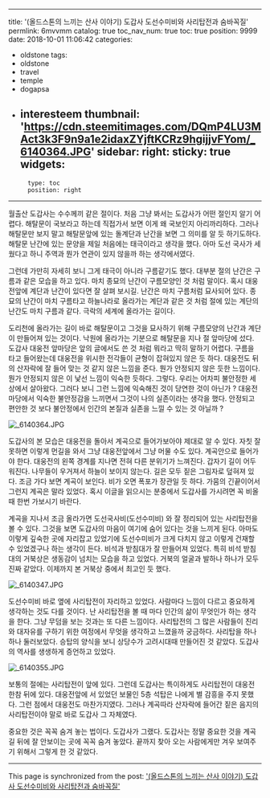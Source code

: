 
---
title: '(올드스톤의 느끼는 산사 이야기) 도갑사 도선수미비와 사리탑전과 숨바꼭질'
permlink: 6mvvmm
catalog: true
toc_nav_num: true
toc: true
position: 9999
date: 2018-10-01 11:06:42
categories:
- oldstone
tags:
- oldstone
- travel
- temple
- dogapsa
- interesteem
thumbnail: 'https://cdn.steemitimages.com/DQmP4LU3MAct3k3F9n9a1e2idaxZYjftKCRz9hgijjvFYom/_6140364.JPG'
sidebar:
    right:
        sticky: true
widgets:
    -
        type: toc
        position: right
---


월출산 도갑사는 수수께끼 같은 절이다. 처음 그냥 봐서는 도갑사가 어떤 절인지 알기 어렵다. 해탈문이 국보라고 하는데 직접가서 보면 이게 왜 국보인지 아리까리하다. 그러나 해탈문만 보지 말고 해탈문앞에 있는 돌계단과 난간을 보면 그 의미를 알 듯 하기도하다. 해탈문 난간에 있는 문양을 제일 처음에는 태극이라고 생각을 했다. 아마 도선 국사가 세웠다고 하니 주역과 뭔가 연관이 있지 않을까 하는 생각에서였다. 

그런데 가만히 자세히 보니 그게 태극이 아니라 구름같기도 했다. 대부분 절의 난간은 구름과 같은 모습을 하고 있다. 마치 종묘의 난간이 구름모양인 것 처럼 말이다. 혹시 대웅전앞에 계단과 난간이 있다면 잘 살펴 보시길. 난간은 마치 구름처럼 묘사되어 있다. 종묘의 난간이 마치 구름타고 하늘나라로 올라가는 계단과 같은 것 처럼 절에 있는 계단의 난간도 마치 구름과 같다. 극락의 세계에 올라가는 길이다. 

도리천에 올라가는 길이 바로 해탈문이고 그것을 묘사하기 위해 구름모양의 난간과 계단이 만들어져 있는 것이다. 낙원에 올라가는 기분으로 해탈문을 지나 절 앞마당에 섰다. 도갑사 대웅전 앞마당은 앞의 글에서도 쓴 것 처럼 뭐라고 딱히 말하기 어렵다. 구름을 타고 들어왔는데 대웅전을 위시한 전각들이 균형이 잡혀있지 않은 듯 하다. 대웅전도 뒤의 산자락에 잘 들어 맞는 것 같지 않은 느낌을 준다. 뭔가 안정되지 않은 듯한 느낌이다. 뭔가 안정되지 않은 이 낯선 느낌이 익숙한 듯하다. 그렇다. 우리는 어차피 불안정한 세상에서 살아왔다. 그러다 보니 그런 느낌에 익숙해진 것이 당연한 것이 아닌가 ? 대웅전 마당에서 익숙한 불안정감을 느끼면서 그것이 나의 실존이라는 생각을 했다. 안정되고 편안한 것 보다 불안정에서 인간의 본질과 실존을 느낄 수 있는 것 아닐까 ?  

![_6140364.JPG](https://cdn.steemitimages.com/DQmP4LU3MAct3k3F9n9a1e2idaxZYjftKCRz9hgijjvFYom/_6140364.JPG)

도갑사의 본 모습은 대웅전을 돌아서 계곡으로 들어가보아야 제대로 알 수 있다. 자칫 잘못하면 이렇게 먼길을 와서 그냥 대웅전앞에서 그냥 머물 수도 있다. 계곡안으로 들어가야 한다. 대웅전의 왼쪽 경계를 지나면 전혀 다른 분위기가 느껴진다. 갑자기 길이 어두워진다. 나무들이 우거져서 하늘이 보이지 않는다. 길은 모두 짙은 그림자로 덮혀져 있다. 조금 가다 보면 계곡이 보인다. 비가 오면 폭포가 장관일 듯 하다. 가뭄의 긴끝이어서 그런지 계곡은 말라 있었다. 혹시 이글을 읽으시는 분중에서 도갑사를 가시려면 꼭 비올때 한번 가보시기 바란다. 

계곡을 지나서 조금 올라가면 도선국사비(도선수미비) 와 잘 정리되어 있는 사리탑전을 볼 수 있다. 그것을 보면 도갑사의 마음이 여기에 숨어 있다는 것을 느끼게 된다. 아마도 이렇게 깊숙한 곳에 자리잡고 있었기에 도선수미비가 크게 다치지 않고 이렇게 건재할 수 있었겠구나 하는 생각이 든다. 비석과 받침대가 잘 만들어져 있었다. 특히 비석 받침대의 거북상은 생동감이 넘치는 모습을 하고 있었다. 거북의 얼굴과 발하나 하나가 모두 진짜 같았다. 이제까지 본 거북상 중에서 최고인 듯 했다.   

![_6140347.JPG](https://cdn.steemitimages.com/DQmP4y3aYFDKZb5RbfQ919Ak7Jj19VtckXHaS97M2JYeYYT/_6140347.JPG)

도선수미비 바로 옆에 사리탑전이 자리하고 있었다. 사람마다 느낌이 다르고 중요하게 생각하는 것도 다를 것이다. 난 사리탑전을 볼 때 마다 인간의 삶이 무엇인가 하는 생각을 한다. 그냥 무덤을 보는 것과는 또 다른 느낌이다. 사리탑전의 그 많은 사람들이 진리와 대자유를 구하기 위한 여정에서 무엇을 생각하고 느꼈을까 궁금하다. 사리탑을 하나 하나 둘러보았다. 승탑의 양식을 보니 상당수가 고려시대때 만들어진 것 같았다. 도갑사의 역사를 생생하게 증언하고 있었다. 

![_6140355.JPG](https://cdn.steemitimages.com/DQmTZpH7QiPWe1zvWdFoDKKRi7hTezszjx83w7e2xZUgV87/_6140355.JPG)

보통의 절에는 사리탑전이 앞에 있다. 그런데 도갑사는 특이하게도 사리탑전이 대웅전 한참 뒤에 있다. 대웅전앞에 서 있었던 보물인 5층 석탑은 나에게 별 감흥을 주지 못했다. 그런 점에서 대웅전도 마찬가지였다. 그러나 계곡따라 산자락에 들어간 짙은 음지의 사리탑전이야 말로 바로 도갑사 그 자체였다. 

중요한 것은 꼭꼭 숨겨 놓는 법이다. 도갑사가 그랬다. 도갑사는 정말 중요한 것을 계곡길 뒤에 잘 안보이는 곳에 꼭꼭 숨겨 놓았다. 끝까지 찾아 오는 사람에게만 겨우 보여주기 위해서 그렇게 한 것 같았다.

- - -

This page is synchronized from the post: ['(올드스톤의 느끼는 산사 이야기) 도갑사 도선수미비와 사리탑전과 숨바꼭질'](https://steemit.com/@oldstone/6mvvmm)
